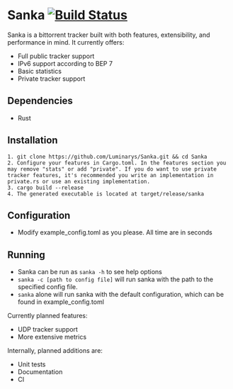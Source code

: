 # Sanka [![Build Status](https://travis-ci.org/Luminarys/Sanka.svg?branch=master)](https://travis-ci.org/Luminarys/Sanka)

Sanka is a bittorrent tracker built with both features, extensibility, and performance in mind.
It currently offers:
* Full public tracker support
* IPv6 support according to BEP 7
* Basic statistics
* Private tracker support

## Dependencies
* Rust

## Installation
    1. git clone https://github.com/Luminarys/Sanka.git && cd Sanka
    2. Configure your features in Cargo.toml. In the features section you may remove "stats" or add "private". If you do want to use private tracker features, it's recommended you write an implementation in private.rs or use an existing implementation.
    3. cargo build --release
    4. The generated executable is located at target/release/sanka

## Configuration
* Modify example_config.toml as you please. All time are in seconds

## Running
* Sanka can be run as `sanka -h` to see help options
* `sanka -c [path to config file]` will run sanka with the path to the specified config file.
* `sanka` alone will run sanka with the default configuration, which can be found in example_config.toml

Currently planned features:
* UDP tracker support
* More extensive metrics

Internally, planned additions are:
* Unit tests
* Documentation
* CI

